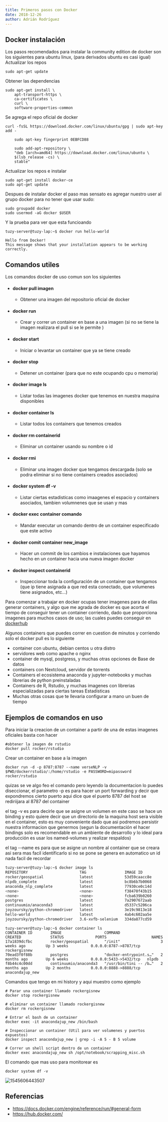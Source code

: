 ```yaml
---
title: Primeros pasos con Docker
date: 2018-12-26
author: Adrián Rodríguez
---
```


## Docker instalación

Los pasos recomendados para instalar la community edition de docker son los siguientes para ubuntu linux, (para derivados ubuntu es casi igual)
Actualizar los repos

```
sudo apt-get update
```

Obtener las dependencias

```
sudo apt-get install \
    apt-transport-https \
    ca-certificates \
    curl \
    software-properties-common
```

Se agrega el repo oficial de docker

```
curl -fsSL https://download.docker.com/linux/ubuntu/gpg | sudo apt-key add -

    sudo apt-key fingerprint 0EBFCD88

    sudo add-apt-repository \
    "deb [arch=amd64] https://download.docker.com/linux/ubuntu \
    $(lsb_release -cs) \
    stable"
```

Actualizar los repos e instalar

    sudo apt-get install docker-ce
    sudo apt-get update

Despues de instalar docker el paso mas sensato es agregar nuestro user al grupo docker para no tener que usar sudo:

    sudo groupadd docker
    sudo usermod -aG docker $USER
Y la prueba para ver que esta funcioando

```
tuzy-server@tuzy-lap:~$ docker run hello-world

Hello from Docker!
This message shows that your installation appears to be working correctly.
```

## Comandos utiles

Los comandos docker de uso comun son los siguientes

- #### docker pull imagen

  - Obtener una imagen del repositorio oficial de docker

- #### docker run 

  - Crear y correr un container en base a una imagen (si no se tiene la imagen realizara el pull si se le permite )

- #### docker start

  - Iniciar o levantar un container que ya se tiene creado 

- #### docker stop

  - Detener un container (para que no este ocupando cpu o memoria)

- #### docker image ls

  - Listar todas las imagenes docker que tenemos en nuestra maquina disponibles

- #### docker container ls

  - Listar todos los containers que tenemos creados

- #### docker rm containerid

  - Eliminar un container usando su nombre o id

- #### docker rmi

  - Eliminar una imagen docker que tengamos descargada (solo se podra eliminar si no tiene containers creados asociados)

- #### docker system df -v

  - Listar ciertas estadisticas como imaagenes el espacio y containers asociados, tambien volumnenes que se usan y mas

- #### docker exec container comando

  - Mandar executar un comando dentro de un container especificado que este activo

- #### docker comit container new_image

  - Hacer un commit de los cambios e instalaciones que hayamos hecho en un container hacia una nueva imagen docker

- #### docker inspect containerid

  - Inspeccionar toda la configuración de un container que tengamos (que ip tiene asignada a que red esta conectado, que volumenes tiene asignados, etc...)

Para comenzar a trabajar en docker ocupas tener imagenes para de ellas generar containers, y algo que me agrada de docker es que acorta el tiempo de conseguir tener un container corriendo, dado que proporciona imagenes para muchos casos de uso; las cuales puedes conseguir en [dockerhub](https://hub.docker.com/) 

Algunos containers que puedes correr en cuestion de minutos y corriendo solo el docker pull es lo siguiente

- container con ubuntu, debian centos u otra distro
- servidores web como apache o nginx
- container de mysql, postgress, y muchas otras opciones de Base de datos
- containers con Nextcloud, servidor de torrents
- Containers el ecosistema anaconda y jupyter-notebooks y muchas librerias de python preinstaladas
- Containers de R, Rstudio, y muchas imagenes con librerias especializadas para ciertas tareas Estadisticas
- Muchas otras cosas que te llevaria configurar a mano un buen de tiempo

## Ejemplos de comandos en uso

Para iniciar la creacion de un container a partir de una de estas imagenes oficiales basta con hacer

```
#obtener la imagen de rstudio
docker pull rocker/rstudio
```

Crear un container en base a la imagen

```
docker run -d -p 8787:8787 --name verseNLP -v $PWD/dockerrstudio/:/home/rstudio -e PASSWORD=mipassword rocker/rstudio
```

quizas se ve algo feo el comando pero leyendo la documentacion lo puedes diseccionar, el parametro -p es para hacer un port forwarding y decir que expondremos cierto puerto aqui dice que el puerto 8787 del host se rediriijara al 8787 del container

el tag -v es para decirle que se asigne un volumen en este caso se hace un binding y esto quiere decir que un directorio de la maquina host sera visible en el container, esto es muy conveniente dado que asi podremos persistir nuestra informacion que genermos (segun la documentación el hacer bindings solo es recomendable en un ambiente de desarrollo y lo ideal para producción es usar los named-volumes y realizar respaldos)

el tag --name es para que se asigne un nombre al container que se creara asi sera mas facil identificarlo si no se pone se genera en automatico un id nada facil de recordar

```bash
tuzy-server@tuzy-lap:~$ docker image ls
REPOSITORY                       TAG                 IMAGE ID            CREATED             SIZE
rocker/geospatial                latest              53d59caacc8e        3 weeks ago         3.53GB
nlpdb_complete                   latest              bc8b6b7b0068        4 weeks ago         331MB
anaconda_nlp_complete            latest              77930ce0c14d        4 weeks ago         5.15GB
<none>                           <none>              f38470f43b15        2 months ago        4.19GB
<none>                           <none>              fcba639b0260        2 months ago        4.19GB
postgres                         latest              7a2907672aab        2 months ago        311MB
continuumio/anaconda3            latest              d5337c5206ca        2 months ago        3.6GB
joyzoursky/python-chromedriver   latest              3e19c9813e18        2 months ago        355MB
hello-world                      latest              4ab4c602aa5e        3 months ago        1.84kB
joyzoursky/python-chromedriver   3.6-xvfb-selenium   334da877cd59        11 months ago       1.12GB

```

```
tuzy-server@tuzy-lap:~$ docker container ls
CONTAINER ID        IMAGE                   COMMAND                  CREATED             STATUS              PORTS                    NAMES
17a1839dcfbc        rocker/geospatial       "/init"                  3 weeks ago         Up 3 weeks          0.0.0.0:8787->8787/tcp   rockergisnew
70ead3f0f88b        postgres                "docker-entrypoint.s…"   2 months ago        Up 6 weeks          0.0.0.0:5433->5432/tcp   nlpdb
f8b44c4c00dd        continuumio/anaconda3   "/usr/bin/tini -- /b…"   2 months ago        Up 2 months         0.0.0.0:8888->8888/tcp   anacondajup_new

```

Comandos que tengo en mi history y aqui muestro como ejemplo

```
# Parar una container llamado rockergisnew
docker stop rockergisnew

# eliminar un container llamado rockergisnew
docker rm rockergisnew

# Entrar el bash de un container 
docker exec -it anacondajup_new /bin/bash

# Inspeccionar un container (Util para ver volumenes y puertos expuestos)
docker inspect anacondajup_new | grep -i -A 5 - B 5 volume

# Correr un shell script dentro de un container
docker exec anacondajup_new sh /opt/notebook/scrapping_misc.sh
```

El comando que mas uso para monitorear es 

```
docker system df -v
```

![1545606443507](https://i.imgur.com/eOIUoGw.png)

## Referencias

- https://docs.docker.com/engine/reference/run/#general-form
- https://hub.docker.com/